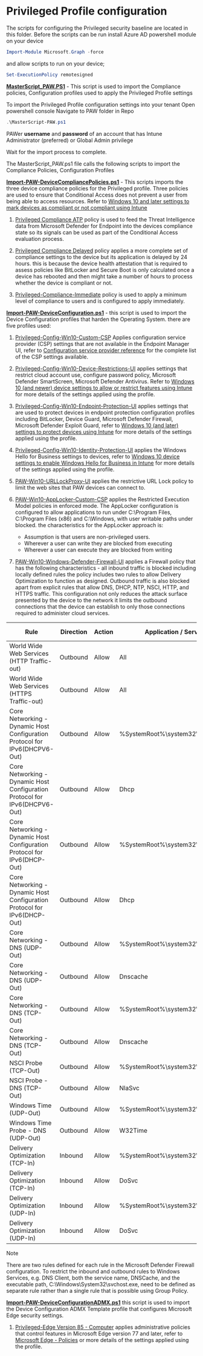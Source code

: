 # Privileged Profile configuration

The scripts for configuring the Privileged security baseline are located in this folder. 
Before the scripts can be run install Azure AD powershell module on your device

```powershell
Import-Module Microsoft.Graph -force
```
and allow scripts to run on your device;
```powershell
Set-ExecutionPolicy remotesigned
```

[**MasterScript_PAW.PS1**](MasterScript-PAW.ps1) - This script is used to import the Compliance policies, Configuration profiles used to apply the Privileged Profile settings
   
   To import the Privileged Profile configuration settings into your tenant
   Open powershell console
   Navigate to PAW folder in Repo 
   ```powershell
   .\MasterScript-PAW.ps1
   ```
    
PAWer **username** and **password** of an account that has Intune Administrator (preferred) or Global Admin privilege

Wait for the import process to complete.

The MasterScript_PAW.ps1 file calls the following scripts to import the Compliance Policies, Configuration Profiles



[**Import-PAW-DeviceCompliancePolicies.ps1**](Import-PAW-DeviceCompliancePolicies.ps1) - This scripts imports the three device compliance policies for the Privileged profile. Three policies are used to ensure that Conditional Access does not prevent a user from being able to access resources. Refer to [Windows 10 and later settings to mark devices as compliant or not compliant using Intune](https://docs.microsoft.com/en-us/mem/intune/protect/compliance-policy-create-windows)
   
   1. [Privileged Compliance ATP](JSON/DeviceCompliance/PAW-Compliance-ATP.json) policy is used to feed the Threat Intelligence data from Microsoft Defender for Endpoint into the devices compliance state so its signals can be used as part of the Conditional Access evaluation process.

   2. [Privileged Compliance Delayed](JSON/DeviceCompliance/PAW-Compliance-Delayed.json) policy applies a more complete set of compliance settings to the device but its application is delayed by 24 hours.  this is because the device health attestation that is required to assess policies like BitLocker and Secure Boot is only calculated once a device has rebooted and then might take a number of hours to process whether the device is compliant or not.

   3. [Privileged-Compliance-Immediate](JSON/DeviceCompliance/PAW-Compliance-Immediate.json) policy is used to apply a minimum level of compliance to users and is configured to apply immediately.

[**Import-PAW-DeviceConfiguration.ps1**](Import-PAW-DeviceConfiguration.ps1) - this script is used to import the Device Configuration profiles that harden the Operating System. there are five profiles used:
1.  [Privileged-Config-Win10-Custom-CSP](JSON/DeviceConfiguration/PAW-Win10-Config-Custom-CSP_25-11-2020-17-42-11.json) Applies configuration service provider (CSP) settings that are not available in the Endpoint Manager UI, refer to [Configuration service provider reference](https://docs.microsoft.com/en-us/windows/client-management/mdm/configuration-service-provider-reference) for the complete list of the CSP settings available.
2.  [Privileged-Config-Win10-Device-Restrictions-UI](JSON/DeviceConfiguration/PAW-Win10-Config-Device-Restrictions-UI_25-11-2020-17-42-11.json) applies settings that restrict cloud account use, configure password policy, Microsoft Defender SmartScreen, Microsoft Defender Antivirus.  Refer to [Windows 10 (and newer) device settings to allow or restrict features using Intune](https://docs.microsoft.com/en-us/mem/intune/configuration/device-restrictions-windows-10) for more details of the settings applied using the profile.
3.  [Privileged-Config-Win10-Endpoint-Protection-UI](JSON/DeviceConfiguration/PAW-Win10-Config-Endpoint-Protection-UI_25-11-2020-17-42-12.json) applies settings that are used to protect devices in endpoint protection configuration profiles including BitLocker, Device Guard, Microsoft Defender Firewall, Microsoft Defender Exploit Guard, refer to [Windows 10 (and later) settings to protect devices using Intune](https://docs.microsoft.com/en-us/mem/intune/protect/endpoint-protection-windows-10?toc=/intune/configuration/toc.json&bc=/intune/configuration/breadcrumb/toc.json) for more details of the settings applied using the profile.
4.  [Privileged-Config-Win10-Identity-Protection-UI](JSON/DeviceConfiguration/PAW-Win10-Config-Identity-Protection-UI_25-11-2020-17-42-13.json) applies the Windows Hello for Business settings to devices, refer to [Windows 10 device settings to enable Windows Hello for Business in Intune](https://docs.microsoft.com/en-us/mem/intune/protect/identity-protection-windows-settings?toc=/intune/configuration/toc.json&bc=/intune/configuration/breadcrumb/toc.json) for more details of the settings applied using the profile.
5.  [PAW-Win10-URLLockProxy-UI](JSON/DeviceConfiguration/PAW-Win10-URLLockProxy-UI_25-11-2020-17-42-13.json) applies the restrictive URL Lock policy to limit the web sites that PAW devices can connect to.
6.  [PAW-Win10-AppLocker-Custom-CSP](JSON/DeviceConfiguration/PAW-Win10-AppLocker-Custom-CSP_25-11-2020-17-42-11.json) applies the Restricted Execution Model policies in enforced mode. The AppLocker configuration is configured to allow applications to run under C:\Program Files, C:\Program Files (x86) and C:\Windows, with user writable paths under blocked. the characteristics for the AppLocker approach is:
    *  Assumption is that users are non-privileged users.
    *  Wherever a user can write they are blocked from executing
    *  Wherever a user can execute they are blocked from writing

7.  [PAW-Win10-Windows-Defender-Firewall-UI](JSON/DeviceConfiguration/PAW-Win10-Windows-Defender-Firewall-UI_29-09-2020-9-50-21.json) applies a Firewall policy that has the following characteristics - all inbound traffic is blocked including locally defined rules the policy includes two rules to allow Delivery Optimization to function as designed. Outbound traffic is also blocked apart from explicit rules that allow DNS, DHCP, NTP, NSCI, HTTP, and HTTPS traffic. This configuration not only reduces the attack surface presented by the device to the network it limits the outbound connections that the device can establish to only those connections required to administer cloud services.

| Rule | Direction | Action | Application / Service | Protocol | Local Ports | Remote Ports |
| --- | --- | --- | --- | --- | --- | --- |
| World Wide Web Services (HTTP Traffic-out) | Outbound | Allow | All | TCP | All ports | 80 |
| World Wide Web Services (HTTPS Traffic-out) | Outbound | Allow | All | TCP | All ports | 443 |
| Core Networking - Dynamic Host Configuration Protocol for IPv6(DHCPV6-Out) | Outbound | Allow | %SystemRoot%\system32\svchost.exe | TCP | 546| 547 |
| Core Networking - Dynamic Host Configuration Protocol for IPv6(DHCPV6-Out) | Outbound | Allow | Dhcp | TCP | 546| 547 |
| Core Networking - Dynamic Host Configuration Protocol for IPv6(DHCP-Out) | Outbound | Allow | %SystemRoot%\system32\svchost.exe | TCP | 68 | 67 |
| Core Networking - Dynamic Host Configuration Protocol for IPv6(DHCP-Out) | Outbound | Allow | Dhcp | TCP | 68 | 67 |
| Core Networking - DNS (UDP-Out) | Outbound | Allow | %SystemRoot%\system32\svchost.exe | UDP | All Ports | 53 |
| Core Networking - DNS (UDP-Out) | Outbound | Allow | Dnscache | UDP | All Ports | 53 |
| Core Networking - DNS (TCP-Out) | Outbound | Allow | %SystemRoot%\system32\svchost.exe | TCP | All Ports | 53 |
| Core Networking - DNS (TCP-Out) | Outbound | Allow | Dnscache | TCP | All Ports | 53 |
| NSCI Probe (TCP-Out) | Outbound | Allow | %SystemRoot%\system32\svchost.exe | TCP | All ports | 80 |
| NSCI Probe - DNS (TCP-Out) | Outbound | Allow | NlaSvc | TCP | All ports | 80 |
| Windows Time (UDP-Out) | Outbound | Allow | %SystemRoot%\system32\svchost.exe | TCP | All ports | 80 |
| Windows Time Probe - DNS (UDP-Out) | Outbound | Allow | W32Time | UDP | All ports | 123 |
| Delivery Optimization (TCP-In) | Inbound | Allow | %SystemRoot%\system32\svchost.exe | TCP | 7680 | All ports |
| Delivery Optimization (TCP-In) | Inbound | Allow | DoSvc | TCP | 7680 | All ports |
| Delivery Optimization (UDP-In) | Inbound | Allow | %SystemRoot%\system32\svchost.exe | UDP | 7680 | All ports |
| Delivery Optimization (UDP-In) | Inbound | Allow | DoSvc | UDP | 7680 | All ports |

> [!NOTE]
> There are two rules defined for each rule in the Microsoft Defender Firewall configuration. To restrict the inbound and outbound rules to Windows Services, e.g. DNS Client, both the service name, DNSCache, and the executable path, C:\Windows\System32\svchost.exe, need to be defined as separate rule rather than a single rule that is possible using Group Policy.


[**Import-PAW-DeviceConfigurationADMX.ps1**](JSON/DeviceConfigurationADMX/Privileged-Edge%20Version%2085%20-%20Computer.json) this script is used to import the Device Configuration ADMX Template profile that configures Microsoft Edge security settings.

1.  [Privileged-Edge Version 85 - Computer](JSON/DeviceConfigurationADMX/Privileged-Edge%20Version%2085%20-%20Computer.json) applies administrative policies that control features in Microsoft Edge version 77 and later, refer to [Microsoft Edge - Policies](https://docs.microsoft.com/en-us/DeployEdge/microsoft-edge-policies) or more details of the settings applied using the profile.

